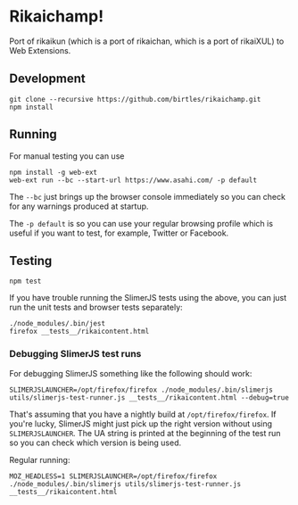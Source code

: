 # Rikaichamp!

Port of rikaikun (which is a port of rikaichan, which is a port of rikaiXUL) to
Web Extensions.

## Development

```
git clone --recursive https://github.com/birtles/rikaichamp.git
npm install
```

## Running

For manual testing you can use

```
npm install -g web-ext
web-ext run --bc --start-url https://www.asahi.com/ -p default
```

The `--bc` just brings up the browser console immediately so you can check for
any warnings produced at startup.

The `-p default` is so you can use your regular browsing profile which is useful
if you want to test, for example, Twitter or Facebook.

## Testing

`
npm test
`

If you have trouble running the SlimerJS tests using the above, you can just run
the unit tests and browser tests separately:

```
./node_modules/.bin/jest
firefox __tests__/rikaicontent.html
```

### Debugging SlimerJS test runs

For debugging SlimerJS something like the following should work:

```
SLIMERJSLAUNCHER=/opt/firefox/firefox ./node_modules/.bin/slimerjs utils/slimerjs-test-runner.js __tests__/rikaicontent.html --debug=true
```

That's assuming that you have a nightly build at `/opt/firefox/firefox`. If
you're lucky, SlimerJS might just pick up the right version without using
`SLIMERJSLAUNCHER`. The UA string is printed at the beginning of the test run so
you can check which version is being used.

Regular running:

```
MOZ_HEADLESS=1 SLIMERJSLAUNCHER=/opt/firefox/firefox ./node_modules/.bin/slimerjs utils/slimerjs-test-runner.js __tests__/rikaicontent.html
```
